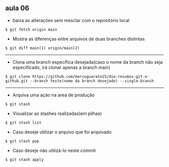 ## aula 06

- baixa as alterações sem mesclar com o repositório local

```
$ git fetch origin main
```

- Mostra as diferenças entre arquivos de duas branches distintas
```
$ git diff main(1) origin/main(2)
```
-------------------------------------------------------

- Clona uma branch específica desejada(caso o nome da branch não seja especificado, irá clonar apenas a branch main)
```
$ git clone https://github.com/marcoguarato15/dio-resumos-git-e-github.git --branch teste(nome da branch desejado) --single-branch
```
-------------------------------------------------------

- Arquiva uma ação na area de produção
```
$ git stash
```

- Visualizar as stashes realizadas(em pilhas)
```
$ git stash list
```

- Caso deseje utilizar o arquivo que foi arquivado
```
$ git stash pop
```

- Caso deseje não utilizá-lo neste commit
```
$ git stash apply
```
